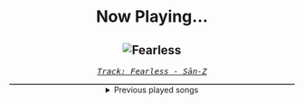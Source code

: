 <div align="center"> 
<h1>Now Playing...</h1>

![Fearless](https://i.scdn.co/image/ab67616d00001e02065f25f502786d662b2e0bbf)
--
_<samp><a href="https://open.spotify.com/track/2G5iUlHUHT28DauclHioat">Track: Fearless - Sān-Z</a></samp>_

<div style="border: 1px #4B5054 solid"></div>
<details>
  <summary>
    Previous played songs
  </summary>
  <table>
    <thead>
      <tr>
        <th>
          Artist
        </th>
        <th>
          Song
        </th>
        <th>
          Link
        </th>
      </tr>
    </thead>
    <tbody>
      <tr><td>Sān-Z</td><td>Fearless</td><td><a href="https://open.spotify.com/track/2G5iUlHUHT28DauclHioat">https://open.spotify.com/track/2G5iUlHUHT28DauclHioat</a></td></tr><tr><td>HOYO-MiX</td><td>Monodrama</td><td><a href="https://open.spotify.com/track/109MwAtejD7y1PE8n6Z1jK">https://open.spotify.com/track/109MwAtejD7y1PE8n6Z1jK</a></td></tr><tr><td>TSS</td><td>Fantasize</td><td><a href="https://open.spotify.com/track/0Qbv0r90lCpZ15hnfmBzF0">https://open.spotify.com/track/0Qbv0r90lCpZ15hnfmBzF0</a></td></tr><tr><td>HOYO-MiX</td><td>TruE</td><td><a href="https://open.spotify.com/track/56aR8fCNORk8XIrQGo75IQ">https://open.spotify.com/track/56aR8fCNORk8XIrQGo75IQ</a></td></tr><tr><td>Bad Valentine</td><td>SUGAR WATER</td><td><a href="https://open.spotify.com/track/6L4La9FfFZkxkdZIQeLNlL">https://open.spotify.com/track/6L4La9FfFZkxkdZIQeLNlL</a></td></tr><tr><td>League of Legends</td><td>Bite Marks</td><td><a href="https://open.spotify.com/track/0jSA8m5GZiTPiXOSerESzI">https://open.spotify.com/track/0jSA8m5GZiTPiXOSerESzI</a></td></tr><tr><td>Sān-Z</td><td>Fearless</td><td><a href="https://open.spotify.com/track/2G5iUlHUHT28DauclHioat">https://open.spotify.com/track/2G5iUlHUHT28DauclHioat</a></td></tr><tr><td>VALORANT</td><td>RE-IGNITION</td><td><a href="https://open.spotify.com/track/3R1618eXJB4mMxIZzLv3Ac">https://open.spotify.com/track/3R1618eXJB4mMxIZzLv3Ac</a></td></tr><tr><td>Sān-Z</td><td>Fearless</td><td><a href="https://open.spotify.com/track/2G5iUlHUHT28DauclHioat">https://open.spotify.com/track/2G5iUlHUHT28DauclHioat</a></td></tr><tr><td>HOYO-MiX</td><td>Wildfire</td><td><a href="https://open.spotify.com/track/2CUSdI74D2yqrvEXRQq2Xl">https://open.spotify.com/track/2CUSdI74D2yqrvEXRQq2Xl</a></td></tr><tr><td>Sān-Z</td><td>Come Alive Stripped.</td><td><a href="https://open.spotify.com/track/60mip15dzE8s1xADAoIwmo">https://open.spotify.com/track/60mip15dzE8s1xADAoIwmo</a></td></tr><tr><td>VALORANT</td><td>Fire Again</td><td><a href="https://open.spotify.com/track/2gO2v3svkpM53VBCUmFcQa">https://open.spotify.com/track/2gO2v3svkpM53VBCUmFcQa</a></td></tr><tr><td>nihmune</td><td>delulu</td><td><a href="https://open.spotify.com/track/4ZA3SMV7yMwvmfjpVitDGK">https://open.spotify.com/track/4ZA3SMV7yMwvmfjpVitDGK</a></td></tr><tr><td>HOYO-MiX</td><td>Nameless Faces - English Ver.</td><td><a href="https://open.spotify.com/track/4fCDFyZWf3N6D5y2vQgPT8">https://open.spotify.com/track/4fCDFyZWf3N6D5y2vQgPT8</a></td></tr><tr><td>HOYO-MiX</td><td>Proi Proi</td><td><a href="https://open.spotify.com/track/6snyNT6w27QFkdyTO3vOEM">https://open.spotify.com/track/6snyNT6w27QFkdyTO3vOEM</a></td></tr><tr><td>Apricot</td><td>Anomaly</td><td><a href="https://open.spotify.com/track/6fWQzuBC4IX70ufeENJgEU">https://open.spotify.com/track/6fWQzuBC4IX70ufeENJgEU</a></td></tr><tr><td>HOYO-MiX</td><td>Lights on Me</td><td><a href="https://open.spotify.com/track/5Taw1gJxf4Y14l97aRFkB6">https://open.spotify.com/track/5Taw1gJxf4Y14l97aRFkB6</a></td></tr><tr><td>Sān-Z</td><td>Fearless</td><td><a href="https://open.spotify.com/track/2G5iUlHUHT28DauclHioat">https://open.spotify.com/track/2G5iUlHUHT28DauclHioat</a></td></tr><tr><td>We Came As Romans</td><td>circling a dying sun</td><td><a href="https://open.spotify.com/track/4QvogtzlxW6W9GOJH90ms4">https://open.spotify.com/track/4QvogtzlxW6W9GOJH90ms4</a></td></tr><tr><td>We Came As Romans</td><td>one by one</td><td><a href="https://open.spotify.com/track/4vWjhclo8wnfpllXhiefxx">https://open.spotify.com/track/4vWjhclo8wnfpllXhiefxx</a></td></tr>
    </tbody>
  </table>
</details>

</div>
